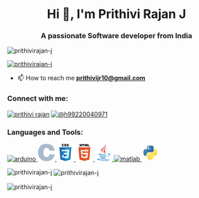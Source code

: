 <h1 align="center">Hi 👋, I'm Prithivi Rajan J</h1>
<h3 align="center">A passionate Software developer from India</h3>

<p align="left"> <img src="https://komarev.com/ghpvc/?username=prithivirajan-j&label=Profile%20views&color=0e75b6&style=flat" alt="prithivirajan-j" /> </p>

<p align="left"> <a href="https://github.com/ryo-ma/github-profile-trophy"><img src="https://github-profile-trophy.vercel.app/?username=prithivirajan-j" alt="prithivirajan-j" /></a> </p>

- 📫 How to reach me **prithivijr10@gmail.com**

<h3 align="left">Connect with me:</h3>
<p align="left">
<a href="https://linkedin.com/in/prithivi rajan" target="blank"><img align="center" src="https://raw.githubusercontent.com/rahuldkjain/github-profile-readme-generator/master/src/images/icons/Social/linked-in-alt.svg" alt="prithivi rajan" height="30" width="40" /></a>
<a href="https://www.hackerrank.com/@h99220040971" target="blank"><img align="center" src="https://raw.githubusercontent.com/rahuldkjain/github-profile-readme-generator/master/src/images/icons/Social/hackerrank.svg" alt="@h99220040971" height="30" width="40" /></a>
</p>

<h3 align="left">Languages and Tools:</h3>
<p align="left"> <a href="https://www.arduino.cc/" target="_blank" rel="noreferrer"> <img src="https://cdn.worldvectorlogo.com/logos/arduino-1.svg" alt="arduino" width="40" height="40"/> </a> <a href="https://www.cprogramming.com/" target="_blank" rel="noreferrer"> <img src="https://raw.githubusercontent.com/devicons/devicon/master/icons/c/c-original.svg" alt="c" width="40" height="40"/> </a> <a href="https://www.w3schools.com/css/" target="_blank" rel="noreferrer"> <img src="https://raw.githubusercontent.com/devicons/devicon/master/icons/css3/css3-original-wordmark.svg" alt="css3" width="40" height="40"/> </a> <a href="https://www.w3.org/html/" target="_blank" rel="noreferrer"> <img src="https://raw.githubusercontent.com/devicons/devicon/master/icons/html5/html5-original-wordmark.svg" alt="html5" width="40" height="40"/> </a> <a href="https://www.java.com" target="_blank" rel="noreferrer"> <img src="https://raw.githubusercontent.com/devicons/devicon/master/icons/java/java-original.svg" alt="java" width="40" height="40"/> </a> <a href="https://www.mathworks.com/" target="_blank" rel="noreferrer"> <img src="https://upload.wikimedia.org/wikipedia/commons/2/21/Matlab_Logo.png" alt="matlab" width="40" height="40"/> </a> <a href="https://www.python.org" target="_blank" rel="noreferrer"> <img src="https://raw.githubusercontent.com/devicons/devicon/master/icons/python/python-original.svg" alt="python" width="40" height="40"/> </a> </p>

<p><img align="left" src="https://github-readme-stats.vercel.app/api/top-langs?username=prithivirajan-j&show_icons=true&locale=en&layout=compact" alt="prithivirajan-j" /></p>

<p>&nbsp;<img align="center" src="https://github-readme-stats.vercel.app/api?username=prithivirajan-j&show_icons=true&locale=en" alt="prithivirajan-j" /></p>

<p><img align="center" src="https://github-readme-streak-stats.herokuapp.com/?user=prithivirajan-j&" alt="prithivirajan-j" /></p>
